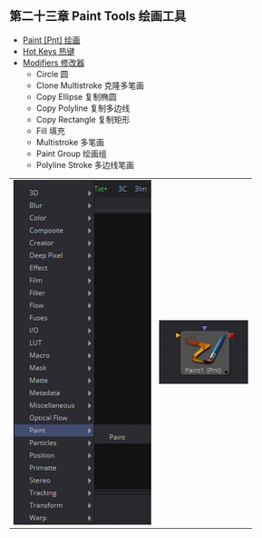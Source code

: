 ## 第二十三章 Paint Tools 绘画工具

- [Paint [Pnt] 绘画](./Paint%20[Pnt].md)
- [Hot Keys 热键](./Hot%20Keys.md)
- [Modifiers 修改器](./Paint%20Modifiers.md)
  - Circle 圆
  - Clone Multistroke 克隆多笔画
  - Copy Ellipse 复制椭圆
  - Copy Polyline 复制多边线
  - Copy Rectangle 复制矩形
  - Fill 填充
  - Multistroke 多笔画
  - Paint Group 绘画组
  - Polyline Stroke 多边线笔画

<table id="img">
  <tr>
    <td><img src="images/Paint_index.png" alt="Paint_index"></td>
    <td><img src="images/index_Paint.jpg" alt="index_Paint"></td>
  </tr>
</table>